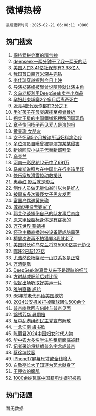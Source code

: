 # 微博热榜

`最后更新时间：2025-02-21 06:08:11 +0800`

## 热门搜索

1. [保持爱拼会赢的精气神](https://m.weibo.cn/search?containerid=100103type%3D1%26t%3D10%26q%3D%23%E4%BF%9D%E6%8C%81%E7%88%B1%E6%8B%BC%E4%BC%9A%E8%B5%A2%E7%9A%84%E7%B2%BE%E6%B0%94%E7%A5%9E%23&stream_entry_id=51&isnewpage=1&extparam=seat%3D1%26filter_type%3Drealtimehot%26stream_entry_id%3D51%26q%3D%2523%25E4%25BF%259D%25E6%258C%2581%25E7%2588%25B1%25E6%258B%25BC%25E4%25BC%259A%25E8%25B5%25A2%25E7%259A%2584%25E7%25B2%25BE%25E6%25B0%2594%25E7%25A5%259E%2523%26pos%3D0%26cate%3D10103%26dgr%3D0%26c_type%3D51%26display_time%3D1740089290%26pre_seqid%3D17400892901199216990143)
1. [deepseek一两分钟干了我一两天的活](https://m.weibo.cn/search?containerid=100103type%3D1%26t%3D10%26q%3D%23deepseek%E4%B8%80%E4%B8%A4%E5%88%86%E9%92%9F%E5%B9%B2%E4%BA%86%E6%88%91%E4%B8%80%E4%B8%A4%E5%A4%A9%E7%9A%84%E6%B4%BB%23&stream_entry_id=31&isnewpage=1&extparam=seat%3D1%26filter_type%3Drealtimehot%26c_type%3D31%26flag%3D16%26realpos%3D1%26lcate%3D5001%26stream_entry_id%3D31%26q%3D%2523deepseek%25E4%25B8%2580%25E4%25B8%25A4%25E5%2588%2586%25E9%2592%259F%25E5%25B9%25B2%25E4%25BA%2586%25E6%2588%2591%25E4%25B8%2580%25E4%25B8%25A4%25E5%25A4%25A9%25E7%259A%2584%25E6%25B4%25BB%2523%26cate%3D5001%26band_rank%3D1%26dgr%3D0%26pos%3D0%26display_time%3D1740089290%26pre_seqid%3D17400892901199216990143)
1. [美国人口3.41亿社保却有3.98亿人](https://m.weibo.cn/search?containerid=100103type%3D1%26t%3D10%26q%3D%23%E7%BE%8E%E5%9B%BD%E4%BA%BA%E5%8F%A33.41%E4%BA%BF%E7%A4%BE%E4%BF%9D%E5%8D%B4%E6%9C%893.98%E4%BA%BF%E4%BA%BA%23&stream_entry_id=31&isnewpage=1&extparam=seat%3D1%26filter_type%3Drealtimehot%26c_type%3D31%26flag%3D0%26realpos%3D2%26lcate%3D5001%26stream_entry_id%3D31%26q%3D%2523%25E7%25BE%258E%25E5%259B%25BD%25E4%25BA%25BA%25E5%258F%25A33.41%25E4%25BA%25BF%25E7%25A4%25BE%25E4%25BF%259D%25E5%258D%25B4%25E6%259C%25893.98%25E4%25BA%25BF%25E4%25BA%25BA%2523%26cate%3D5001%26band_rank%3D2%26dgr%3D0%26pos%3D1%26display_time%3D1740089290%26pre_seqid%3D17400892901199216990143)
1. [我国首口超万米深井完钻](https://m.weibo.cn/search?containerid=100103type%3D1%26t%3D10%26q%3D%23%E6%88%91%E5%9B%BD%E9%A6%96%E5%8F%A3%E8%B6%85%E4%B8%87%E7%B1%B3%E6%B7%B1%E4%BA%95%E5%AE%8C%E9%92%BB%23&stream_entry_id=31&isnewpage=1&extparam=seat%3D1%26filter_type%3Drealtimehot%26c_type%3D31%26flag%3D0%26realpos%3D3%26lcate%3D5001%26stream_entry_id%3D31%26q%3D%2523%25E6%2588%2591%25E5%259B%25BD%25E9%25A6%2596%25E5%258F%25A3%25E8%25B6%2585%25E4%25B8%2587%25E7%25B1%25B3%25E6%25B7%25B1%25E4%25BA%2595%25E5%25AE%258C%25E9%2592%25BB%2523%26cate%3D5001%26band_rank%3D3%26dgr%3D0%26pos%3D2%26display_time%3D1740089290%26pre_seqid%3D17400892901199216990143)
1. [李佳琦穿越短剧今日上映](https://m.weibo.cn/search?containerid=100103type%3D1%26t%3D10%26q%3D%23%E6%9D%8E%E4%BD%B3%E7%90%A6%E7%A9%BF%E8%B6%8A%E7%9F%AD%E5%89%A7%E4%BB%8A%E6%97%A5%E4%B8%8A%E6%98%A0%23&stream_entry_id=31&isnewpage=1&extparam=seat%3D1%26topic_ad%3D1%26c_type%3D31%26pos%3D3%26is_ad_pos%3D1%26lcate%3D5001%26adid%3D276401%26stream_entry_id%3D31%26q%3D%2523%25E6%259D%258E%25E4%25BD%25B3%25E7%2590%25A6%25E7%25A9%25BF%25E8%25B6%258A%25E7%259F%25AD%25E5%2589%25A7%25E4%25BB%258A%25E6%2597%25A5%25E4%25B8%258A%25E6%2598%25A0%2523%26cate%3D5001%26band_rank%3D4%26dgr%3D0%26filter_type%3Drealtimehot%26display_time%3D1740089290%26pre_seqid%3D17400892901199216990143)
1. [导演郑某峰被曝曾说陪睡就让演主角](https://m.weibo.cn/search?containerid=100103type%3D1%26t%3D10%26q%3D%23%E5%AF%BC%E6%BC%94%E9%83%91%E6%9F%90%E5%B3%B0%E8%A2%AB%E6%9B%9D%E6%9B%BE%E8%AF%B4%E9%99%AA%E7%9D%A1%E5%B0%B1%E8%AE%A9%E6%BC%94%E4%B8%BB%E8%A7%92%23&stream_entry_id=31&isnewpage=1&extparam=seat%3D1%26filter_type%3Drealtimehot%26c_type%3D31%26flag%3D0%26realpos%3D4%26lcate%3D5001%26stream_entry_id%3D31%26q%3D%2523%25E5%25AF%25BC%25E6%25BC%2594%25E9%2583%2591%25E6%259F%2590%25E5%25B3%25B0%25E8%25A2%25AB%25E6%259B%259D%25E6%259B%25BE%25E8%25AF%25B4%25E9%2599%25AA%25E7%259D%25A1%25E5%25B0%25B1%25E8%25AE%25A9%25E6%25BC%2594%25E4%25B8%25BB%25E8%25A7%2592%2523%26cate%3D5001%26band_rank%3D4%26dgr%3D0%26pos%3D4%26display_time%3D1740089290%26pre_seqid%3D17400892901199216990143)
1. [义乌老板利用DeepSeek卖空小商品](https://m.weibo.cn/search?containerid=100103type%3D1%26t%3D10%26q%3D%23%E4%B9%89%E4%B9%8C%E8%80%81%E6%9D%BF%E5%88%A9%E7%94%A8DeepSeek%E5%8D%96%E7%A9%BA%E5%B0%8F%E5%95%86%E5%93%81%23&stream_entry_id=31&isnewpage=1&extparam=seat%3D1%26filter_type%3Drealtimehot%26c_type%3D31%26flag%3D0%26realpos%3D5%26lcate%3D5001%26stream_entry_id%3D31%26q%3D%2523%25E4%25B9%2589%25E4%25B9%258C%25E8%2580%2581%25E6%259D%25BF%25E5%2588%25A9%25E7%2594%25A8DeepSeek%25E5%258D%2596%25E7%25A9%25BA%25E5%25B0%258F%25E5%2595%2586%25E5%2593%2581%2523%26cate%3D5001%26band_rank%3D5%26dgr%3D0%26pos%3D5%26display_time%3D1740089290%26pre_seqid%3D17400892901199216990143)
1. [孕妇赴柬埔寨2个多月后离奇死亡](https://m.weibo.cn/search?containerid=100103type%3D1%26t%3D10%26q%3D%23%E5%AD%95%E5%A6%87%E8%B5%B4%E6%9F%AC%E5%9F%94%E5%AF%A82%E4%B8%AA%E5%A4%9A%E6%9C%88%E5%90%8E%E7%A6%BB%E5%A5%87%E6%AD%BB%E4%BA%A1%23&stream_entry_id=31&isnewpage=1&extparam=seat%3D1%26filter_type%3Drealtimehot%26c_type%3D31%26flag%3D2%26realpos%3D6%26lcate%3D5001%26stream_entry_id%3D31%26q%3D%2523%25E5%25AD%2595%25E5%25A6%2587%25E8%25B5%25B4%25E6%259F%25AC%25E5%259F%2594%25E5%25AF%25A82%25E4%25B8%25AA%25E5%25A4%259A%25E6%259C%2588%25E5%2590%258E%25E7%25A6%25BB%25E5%25A5%2587%25E6%25AD%25BB%25E4%25BA%25A1%2523%26cate%3D5001%26band_rank%3D6%26dgr%3D0%26pos%3D6%26display_time%3D1740089290%26pre_seqid%3D17400892901199216990143)
1. [张亮4部代表作都在3分之下](https://m.weibo.cn/search?containerid=100103type%3D1%26t%3D10%26q%3D%23%E5%BC%A0%E4%BA%AE4%E9%83%A8%E4%BB%A3%E8%A1%A8%E4%BD%9C%E9%83%BD%E5%9C%A83%E5%88%86%E4%B9%8B%E4%B8%8B%23&stream_entry_id=31&isnewpage=1&extparam=seat%3D1%26filter_type%3Drealtimehot%26c_type%3D31%26flag%3D2%26realpos%3D7%26lcate%3D5001%26stream_entry_id%3D31%26q%3D%2523%25E5%25BC%25A0%25E4%25BA%25AE4%25E9%2583%25A8%25E4%25BB%25A3%25E8%25A1%25A8%25E4%25BD%259C%25E9%2583%25BD%25E5%259C%25A83%25E5%2588%2586%25E4%25B9%258B%25E4%25B8%258B%2523%26cate%3D5001%26band_rank%3D7%26dgr%3D0%26pos%3D7%26display_time%3D1740089290%26pre_seqid%3D17400892901199216990143)
1. [半岁孩子在母婴店摔至颅骨骨折](https://m.weibo.cn/search?containerid=100103type%3D1%26t%3D10%26q%3D%23%E5%8D%8A%E5%B2%81%E5%AD%A9%E5%AD%90%E5%9C%A8%E6%AF%8D%E5%A9%B4%E5%BA%97%E6%91%94%E8%87%B3%E9%A2%85%E9%AA%A8%E9%AA%A8%E6%8A%98%23&stream_entry_id=31&isnewpage=1&extparam=seat%3D1%26filter_type%3Drealtimehot%26c_type%3D31%26flag%3D0%26realpos%3D8%26lcate%3D5001%26stream_entry_id%3D31%26q%3D%2523%25E5%258D%258A%25E5%25B2%2581%25E5%25AD%25A9%25E5%25AD%2590%25E5%259C%25A8%25E6%25AF%258D%25E5%25A9%25B4%25E5%25BA%2597%25E6%2591%2594%25E8%2587%25B3%25E9%25A2%2585%25E9%25AA%25A8%25E9%25AA%25A8%25E6%258A%2598%2523%26cate%3D5001%26band_rank%3D8%26dgr%3D0%26pos%3D8%26display_time%3D1740089290%26pre_seqid%3D17400892901199216990143)
1. [拐卖王星的中国籍嫌犯押解回国现场](https://m.weibo.cn/search?containerid=100103type%3D1%26t%3D10%26q%3D%23%E6%8B%90%E5%8D%96%E7%8E%8B%E6%98%9F%E7%9A%84%E4%B8%AD%E5%9B%BD%E7%B1%8D%E5%AB%8C%E7%8A%AF%E6%8A%BC%E8%A7%A3%E5%9B%9E%E5%9B%BD%E7%8E%B0%E5%9C%BA%23&stream_entry_id=31&isnewpage=1&extparam=seat%3D1%26filter_type%3Drealtimehot%26c_type%3D31%26flag%3D0%26realpos%3D9%26lcate%3D5001%26stream_entry_id%3D31%26q%3D%2523%25E6%258B%2590%25E5%258D%2596%25E7%258E%258B%25E6%2598%259F%25E7%259A%2584%25E4%25B8%25AD%25E5%259B%25BD%25E7%25B1%258D%25E5%25AB%258C%25E7%258A%25AF%25E6%258A%25BC%25E8%25A7%25A3%25E5%259B%259E%25E5%259B%25BD%25E7%258E%25B0%25E5%259C%25BA%2523%26cate%3D5001%26band_rank%3D9%26dgr%3D0%26pos%3D9%26display_time%3D1740089290%26pre_seqid%3D17400892901199216990143)
1. [章子怡问杨子再见爱人是演的吗](https://m.weibo.cn/search?containerid=100103type%3D1%26t%3D10%26q%3D%E7%AB%A0%E5%AD%90%E6%80%A1%E9%97%AE%E6%9D%A8%E5%AD%90%E5%86%8D%E8%A7%81%E7%88%B1%E4%BA%BA%E6%98%AF%E6%BC%94%E7%9A%84%E5%90%97&stream_entry_id=31&isnewpage=1&extparam=seat%3D1%26filter_type%3Drealtimehot%26c_type%3D31%26flag%3D0%26realpos%3D10%26lcate%3D5001%26stream_entry_id%3D31%26q%3D%25E7%25AB%25A0%25E5%25AD%2590%25E6%2580%25A1%25E9%2597%25AE%25E6%259D%25A8%25E5%25AD%2590%25E5%2586%258D%25E8%25A7%2581%25E7%2588%25B1%25E4%25BA%25BA%25E6%2598%25AF%25E6%25BC%2594%25E7%259A%2584%25E5%2590%2597%26cate%3D5001%26band_rank%3D10%26dgr%3D0%26pos%3D10%26display_time%3D1740089290%26pre_seqid%3D17400892901199216990143)
1. [黄景瑜 女朋友](https://m.weibo.cn/search?containerid=100103type%3D1%26t%3D10%26q%3D%E9%BB%84%E6%99%AF%E7%91%9C+%E5%A5%B3%E6%9C%8B%E5%8F%8B&stream_entry_id=31&isnewpage=1&extparam=seat%3D1%26filter_type%3Drealtimehot%26c_type%3D31%26flag%3D2%26realpos%3D11%26lcate%3D5001%26stream_entry_id%3D31%26q%3D%25E9%25BB%2584%25E6%2599%25AF%25E7%2591%259C%2520%25E5%25A5%25B3%25E6%259C%258B%25E5%258F%258B%26cate%3D5001%26band_rank%3D11%26dgr%3D0%26pos%3D11%26display_time%3D1740089290%26pre_seqid%3D17400892901199216990143)
1. [女子怀孕5个月被诊所当妇科病治疗](https://m.weibo.cn/search?containerid=100103type%3D1%26t%3D10%26q%3D%23%E5%A5%B3%E5%AD%90%E6%80%80%E5%AD%955%E4%B8%AA%E6%9C%88%E8%A2%AB%E8%AF%8A%E6%89%80%E5%BD%93%E5%A6%87%E7%A7%91%E7%97%85%E6%B2%BB%E7%96%97%23&stream_entry_id=31&isnewpage=1&extparam=seat%3D1%26filter_type%3Drealtimehot%26c_type%3D31%26flag%3D2%26realpos%3D12%26lcate%3D5001%26stream_entry_id%3D31%26q%3D%2523%25E5%25A5%25B3%25E5%25AD%2590%25E6%2580%2580%25E5%25AD%25955%25E4%25B8%25AA%25E6%259C%2588%25E8%25A2%25AB%25E8%25AF%258A%25E6%2589%2580%25E5%25BD%2593%25E5%25A6%2587%25E7%25A7%2591%25E7%2597%2585%25E6%25B2%25BB%25E7%2596%2597%2523%26cate%3D5001%26band_rank%3D12%26dgr%3D0%26pos%3D12%26display_time%3D1740089290%26pre_seqid%3D17400892901199216990143)
1. [多位演员自曝曾被导演郑某某侵害](https://m.weibo.cn/search?containerid=100103type%3D1%26t%3D10%26q%3D%23%E5%A4%9A%E4%BD%8D%E6%BC%94%E5%91%98%E8%87%AA%E6%9B%9D%E6%9B%BE%E8%A2%AB%E5%AF%BC%E6%BC%94%E9%83%91%E6%9F%90%E6%9F%90%E4%BE%B5%E5%AE%B3%23&stream_entry_id=31&isnewpage=1&extparam=seat%3D1%26filter_type%3Drealtimehot%26c_type%3D31%26flag%3D2%26realpos%3D13%26lcate%3D5001%26stream_entry_id%3D31%26q%3D%2523%25E5%25A4%259A%25E4%25BD%258D%25E6%25BC%2594%25E5%2591%2598%25E8%2587%25AA%25E6%259B%259D%25E6%259B%25BE%25E8%25A2%25AB%25E5%25AF%25BC%25E6%25BC%2594%25E9%2583%2591%25E6%259F%2590%25E6%259F%2590%25E4%25BE%25B5%25E5%25AE%25B3%2523%26cate%3D5001%26band_rank%3D13%26dgr%3D0%26pos%3D13%26display_time%3D1740089290%26pre_seqid%3D17400892901199216990143)
1. [新娘回应小姑子代替新郎拜堂](https://m.weibo.cn/search?containerid=100103type%3D1%26t%3D10%26q%3D%23%E6%96%B0%E5%A8%98%E5%9B%9E%E5%BA%94%E5%B0%8F%E5%A7%91%E5%AD%90%E4%BB%A3%E6%9B%BF%E6%96%B0%E9%83%8E%E6%8B%9C%E5%A0%82%23&stream_entry_id=31&isnewpage=1&extparam=seat%3D1%26filter_type%3Drealtimehot%26c_type%3D31%26flag%3D2%26realpos%3D14%26lcate%3D5001%26stream_entry_id%3D31%26q%3D%2523%25E6%2596%25B0%25E5%25A8%2598%25E5%259B%259E%25E5%25BA%2594%25E5%25B0%258F%25E5%25A7%2591%25E5%25AD%2590%25E4%25BB%25A3%25E6%259B%25BF%25E6%2596%25B0%25E9%2583%258E%25E6%258B%259C%25E5%25A0%2582%2523%26cate%3D5001%26band_rank%3D14%26dgr%3D0%26pos%3D14%26display_time%3D1740089290%26pre_seqid%3D17400892901199216990143)
1. [乌克兰](https://m.weibo.cn/search?containerid=100103type%3D1%26t%3D10%26q%3D%E4%B9%8C%E5%85%8B%E5%85%B0&stream_entry_id=31&isnewpage=1&extparam=seat%3D1%26filter_type%3Drealtimehot%26c_type%3D31%26flag%3D0%26realpos%3D15%26lcate%3D5001%26stream_entry_id%3D31%26q%3D%25E4%25B9%258C%25E5%2585%258B%25E5%2585%25B0%26cate%3D5001%26band_rank%3D15%26dgr%3D0%26pos%3D15%26display_time%3D1740089290%26pre_seqid%3D17400892901199216990143)
1. [河南一彩民花12元中了691万](https://m.weibo.cn/search?containerid=100103type%3D1%26t%3D10%26q%3D%23%E6%B2%B3%E5%8D%97%E4%B8%80%E5%BD%A9%E6%B0%91%E8%8A%B112%E5%85%83%E4%B8%AD%E4%BA%86691%E4%B8%87%23&stream_entry_id=31&isnewpage=1&extparam=seat%3D1%26filter_type%3Drealtimehot%26c_type%3D31%26flag%3D0%26realpos%3D16%26lcate%3D5001%26stream_entry_id%3D31%26q%3D%2523%25E6%25B2%25B3%25E5%258D%2597%25E4%25B8%2580%25E5%25BD%25A9%25E6%25B0%2591%25E8%258A%25B112%25E5%2585%2583%25E4%25B8%25AD%25E4%25BA%2586691%25E4%25B8%2587%2523%26cate%3D5001%26band_rank%3D16%26dgr%3D0%26pos%3D16%26display_time%3D1740089290%26pre_seqid%3D17400892901199216990143)
1. [马库斯说照片在中国比在行李箱里好](https://m.weibo.cn/search?containerid=100103type%3D1%26t%3D10%26q%3D%23%E9%A9%AC%E5%BA%93%E6%96%AF%E8%AF%B4%E7%85%A7%E7%89%87%E5%9C%A8%E4%B8%AD%E5%9B%BD%E6%AF%94%E5%9C%A8%E8%A1%8C%E6%9D%8E%E7%AE%B1%E9%87%8C%E5%A5%BD%23&stream_entry_id=31&isnewpage=1&extparam=seat%3D1%26filter_type%3Drealtimehot%26c_type%3D31%26flag%3D1%26realpos%3D17%26lcate%3D5001%26stream_entry_id%3D31%26q%3D%2523%25E9%25A9%25AC%25E5%25BA%2593%25E6%2596%25AF%25E8%25AF%25B4%25E7%2585%25A7%25E7%2589%2587%25E5%259C%25A8%25E4%25B8%25AD%25E5%259B%25BD%25E6%25AF%2594%25E5%259C%25A8%25E8%25A1%258C%25E6%259D%258E%25E7%25AE%25B1%25E9%2587%258C%25E5%25A5%25BD%2523%26cate%3D5001%26band_rank%3D17%26dgr%3D0%26pos%3D17%26display_time%3D1740089290%26pre_seqid%3D17400892901199216990143)
1. [快乐家族滑雪惊动救援队](https://m.weibo.cn/search?containerid=100103type%3D1%26t%3D10%26q%3D%E5%BF%AB%E4%B9%90%E5%AE%B6%E6%97%8F%E6%BB%91%E9%9B%AA%E6%83%8A%E5%8A%A8%E6%95%91%E6%8F%B4%E9%98%9F&stream_entry_id=31&isnewpage=1&extparam=seat%3D1%26filter_type%3Drealtimehot%26c_type%3D31%26flag%3D1%26realpos%3D18%26lcate%3D5001%26stream_entry_id%3D31%26q%3D%25E5%25BF%25AB%25E4%25B9%2590%25E5%25AE%25B6%25E6%2597%258F%25E6%25BB%2591%25E9%259B%25AA%25E6%2583%258A%25E5%258A%25A8%25E6%2595%2591%25E6%258F%25B4%25E9%2598%259F%26cate%3D5001%26band_rank%3D18%26dgr%3D0%26pos%3D18%26display_time%3D1740089290%26pre_seqid%3D17400892901199216990143)
1. [惠英红 影后就是影后](https://m.weibo.cn/search?containerid=100103type%3D1%26t%3D10%26q%3D%E6%83%A0%E8%8B%B1%E7%BA%A2+%E5%BD%B1%E5%90%8E%E5%B0%B1%E6%98%AF%E5%BD%B1%E5%90%8E&stream_entry_id=31&isnewpage=1&extparam=seat%3D1%26filter_type%3Drealtimehot%26c_type%3D31%26flag%3D0%26realpos%3D19%26lcate%3D5001%26stream_entry_id%3D31%26q%3D%25E6%2583%25A0%25E8%258B%25B1%25E7%25BA%25A2%2520%25E5%25BD%25B1%25E5%2590%258E%25E5%25B0%25B1%25E6%2598%25AF%25E5%25BD%25B1%25E5%2590%258E%26cate%3D5001%26band_rank%3D19%26dgr%3D0%26pos%3D19%26display_time%3D1740089290%26pre_seqid%3D17400892901199216990143)
1. [制作人员做无量仙翁时以为是好人](https://m.weibo.cn/search?containerid=100103type%3D1%26t%3D10%26q%3D%23%E5%88%B6%E4%BD%9C%E4%BA%BA%E5%91%98%E5%81%9A%E6%97%A0%E9%87%8F%E4%BB%99%E7%BF%81%E6%97%B6%E4%BB%A5%E4%B8%BA%E6%98%AF%E5%A5%BD%E4%BA%BA%23&stream_entry_id=31&isnewpage=1&extparam=seat%3D1%26filter_type%3Drealtimehot%26c_type%3D31%26flag%3D0%26realpos%3D20%26lcate%3D5001%26stream_entry_id%3D31%26q%3D%2523%25E5%2588%25B6%25E4%25BD%259C%25E4%25BA%25BA%25E5%2591%2598%25E5%2581%259A%25E6%2597%25A0%25E9%2587%258F%25E4%25BB%2599%25E7%25BF%2581%25E6%2597%25B6%25E4%25BB%25A5%25E4%25B8%25BA%25E6%2598%25AF%25E5%25A5%25BD%25E4%25BA%25BA%2523%26cate%3D5001%26band_rank%3D20%26dgr%3D0%26pos%3D20%26display_time%3D1740089290%26pre_seqid%3D17400892901199216990143)
1. [被房东多次猥亵女子男友发声](https://m.weibo.cn/search?containerid=100103type%3D1%26t%3D10%26q%3D%23%E8%A2%AB%E6%88%BF%E4%B8%9C%E5%A4%9A%E6%AC%A1%E7%8C%A5%E4%BA%B5%E5%A5%B3%E5%AD%90%E7%94%B7%E5%8F%8B%E5%8F%91%E5%A3%B0%23&stream_entry_id=31&isnewpage=1&extparam=seat%3D1%26filter_type%3Drealtimehot%26c_type%3D31%26flag%3D0%26realpos%3D21%26lcate%3D5001%26stream_entry_id%3D31%26q%3D%2523%25E8%25A2%25AB%25E6%2588%25BF%25E4%25B8%259C%25E5%25A4%259A%25E6%25AC%25A1%25E7%258C%25A5%25E4%25BA%25B5%25E5%25A5%25B3%25E5%25AD%2590%25E7%2594%25B7%25E5%258F%258B%25E5%258F%2591%25E5%25A3%25B0%2523%26cate%3D5001%26band_rank%3D21%26dgr%3D0%26pos%3D21%26display_time%3D1740089290%26pre_seqid%3D17400892901199216990143)
1. [富国岛偶遇黄景瑜](https://m.weibo.cn/search?containerid=100103type%3D1%26t%3D10%26q%3D%23%E5%AF%8C%E5%9B%BD%E5%B2%9B%E5%81%B6%E9%81%87%E9%BB%84%E6%99%AF%E7%91%9C%23&stream_entry_id=31&isnewpage=1&extparam=seat%3D1%26filter_type%3Drealtimehot%26c_type%3D31%26flag%3D0%26realpos%3D22%26lcate%3D5001%26stream_entry_id%3D31%26q%3D%2523%25E5%25AF%258C%25E5%259B%25BD%25E5%25B2%259B%25E5%2581%25B6%25E9%2581%2587%25E9%25BB%2584%25E6%2599%25AF%25E7%2591%259C%2523%26cate%3D5001%26band_rank%3D22%26dgr%3D0%26pos%3D22%26display_time%3D1740089290%26pre_seqid%3D17400892901199216990143)
1. [戚薇9年没去婆家了](https://m.weibo.cn/search?containerid=100103type%3D1%26t%3D10%26q%3D%23%E6%88%9A%E8%96%879%E5%B9%B4%E6%B2%A1%E5%8E%BB%E5%A9%86%E5%AE%B6%E4%BA%86%23&stream_entry_id=31&isnewpage=1&extparam=seat%3D1%26filter_type%3Drealtimehot%26c_type%3D31%26flag%3D2%26realpos%3D23%26lcate%3D5001%26stream_entry_id%3D31%26q%3D%2523%25E6%2588%259A%25E8%2596%25879%25E5%25B9%25B4%25E6%25B2%25A1%25E5%258E%25BB%25E5%25A9%2586%25E5%25AE%25B6%25E4%25BA%2586%2523%26cate%3D5001%26band_rank%3D23%26dgr%3D0%26pos%3D23%26display_time%3D1740089290%26pre_seqid%3D17400892901199216990143)
1. [郭艾伦谈捅伤自己的队友事后态度](https://m.weibo.cn/search?containerid=100103type%3D1%26t%3D10%26q%3D%23%E9%83%AD%E8%89%BE%E4%BC%A6%E8%B0%88%E6%8D%85%E4%BC%A4%E8%87%AA%E5%B7%B1%E7%9A%84%E9%98%9F%E5%8F%8B%E4%BA%8B%E5%90%8E%E6%80%81%E5%BA%A6%23&stream_entry_id=31&isnewpage=1&extparam=seat%3D1%26filter_type%3Drealtimehot%26c_type%3D31%26flag%3D0%26realpos%3D24%26lcate%3D5001%26stream_entry_id%3D31%26q%3D%2523%25E9%2583%25AD%25E8%2589%25BE%25E4%25BC%25A6%25E8%25B0%2588%25E6%258D%2585%25E4%25BC%25A4%25E8%2587%25AA%25E5%25B7%25B1%25E7%259A%2584%25E9%2598%259F%25E5%258F%258B%25E4%25BA%258B%25E5%2590%258E%25E6%2580%2581%25E5%25BA%25A6%2523%26cate%3D5001%26band_rank%3D24%26dgr%3D0%26pos%3D24%26display_time%3D1740089290%26pre_seqid%3D17400892901199216990143)
1. [原来甲醛超标身体是有症状的](https://m.weibo.cn/search?containerid=100103type%3D1%26t%3D10%26q%3D%23%E5%8E%9F%E6%9D%A5%E7%94%B2%E9%86%9B%E8%B6%85%E6%A0%87%E8%BA%AB%E4%BD%93%E6%98%AF%E6%9C%89%E7%97%87%E7%8A%B6%E7%9A%84%23&stream_entry_id=31&isnewpage=1&extparam=seat%3D1%26filter_type%3Drealtimehot%26c_type%3D31%26flag%3D0%26realpos%3D25%26lcate%3D5001%26stream_entry_id%3D31%26q%3D%2523%25E5%258E%259F%25E6%259D%25A5%25E7%2594%25B2%25E9%2586%259B%25E8%25B6%2585%25E6%25A0%2587%25E8%25BA%25AB%25E4%25BD%2593%25E6%2598%25AF%25E6%259C%2589%25E7%2597%2587%25E7%258A%25B6%25E7%259A%2584%2523%26cate%3D5001%26band_rank%3D25%26dgr%3D0%26pos%3D25%26display_time%3D1740089290%26pre_seqid%3D17400892901199216990143)
1. [万花世界 鞠婧祎](https://m.weibo.cn/search?containerid=100103type%3D1%26t%3D10%26q%3D%E4%B8%87%E8%8A%B1%E4%B8%96%E7%95%8C+%E9%9E%A0%E5%A9%A7%E7%A5%8E&stream_entry_id=31&isnewpage=1&extparam=seat%3D1%26filter_type%3Drealtimehot%26c_type%3D31%26flag%3D0%26realpos%3D26%26lcate%3D5001%26stream_entry_id%3D31%26q%3D%25E4%25B8%2587%25E8%258A%25B1%25E4%25B8%2596%25E7%2595%258C%2520%25E9%259E%25A0%25E5%25A9%25A7%25E7%25A5%258E%26cate%3D5001%26band_rank%3D26%26dgr%3D0%26pos%3D26%26display_time%3D1740089290%26pre_seqid%3D17400892901199216990143)
1. [怀孕主播直播时被设备砸成脑震荡](https://m.weibo.cn/search?containerid=100103type%3D1%26t%3D10%26q%3D%23%E6%80%80%E5%AD%95%E4%B8%BB%E6%92%AD%E7%9B%B4%E6%92%AD%E6%97%B6%E8%A2%AB%E8%AE%BE%E5%A4%87%E7%A0%B8%E6%88%90%E8%84%91%E9%9C%87%E8%8D%A1%23&stream_entry_id=31&isnewpage=1&extparam=seat%3D1%26filter_type%3Drealtimehot%26c_type%3D31%26flag%3D0%26realpos%3D27%26lcate%3D5001%26stream_entry_id%3D31%26q%3D%2523%25E6%2580%2580%25E5%25AD%2595%25E4%25B8%25BB%25E6%2592%25AD%25E7%259B%25B4%25E6%2592%25AD%25E6%2597%25B6%25E8%25A2%25AB%25E8%25AE%25BE%25E5%25A4%2587%25E7%25A0%25B8%25E6%2588%2590%25E8%2584%2591%25E9%259C%2587%25E8%258D%25A1%2523%26cate%3D5001%26band_rank%3D27%26dgr%3D0%26pos%3D27%26display_time%3D1740089290%26pre_seqid%3D17400892901199216990143)
1. [檀健次说再不拍猎罪3我就老了](https://m.weibo.cn/search?containerid=100103type%3D1%26t%3D10%26q%3D%23%E6%AA%80%E5%81%A5%E6%AC%A1%E8%AF%B4%E5%86%8D%E4%B8%8D%E6%8B%8D%E7%8C%8E%E7%BD%AA3%E6%88%91%E5%B0%B1%E8%80%81%E4%BA%86%23&stream_entry_id=31&isnewpage=1&extparam=seat%3D1%26filter_type%3Drealtimehot%26c_type%3D31%26flag%3D0%26realpos%3D28%26lcate%3D5001%26stream_entry_id%3D31%26q%3D%2523%25E6%25AA%2580%25E5%2581%25A5%25E6%25AC%25A1%25E8%25AF%25B4%25E5%2586%258D%25E4%25B8%258D%25E6%258B%258D%25E7%258C%258E%25E7%25BD%25AA3%25E6%2588%2591%25E5%25B0%25B1%25E8%2580%2581%25E4%25BA%2586%2523%26cate%3D5001%26band_rank%3D28%26dgr%3D0%26pos%3D28%26display_time%3D1740089290%26pre_seqid%3D17400892901199216990143)
1. [美国财长称乌克兰将签5000亿美元协议](https://m.weibo.cn/search?containerid=100103type%3D1%26t%3D10%26q%3D%23%E7%BE%8E%E5%9B%BD%E8%B4%A2%E9%95%BF%E7%A7%B0%E4%B9%8C%E5%85%8B%E5%85%B0%E5%B0%86%E7%AD%BE5000%E4%BA%BF%E7%BE%8E%E5%85%83%E5%8D%8F%E8%AE%AE%23&stream_entry_id=31&isnewpage=1&extparam=seat%3D1%26filter_type%3Drealtimehot%26c_type%3D31%26flag%3D0%26realpos%3D29%26lcate%3D5001%26stream_entry_id%3D31%26q%3D%2523%25E7%25BE%258E%25E5%259B%25BD%25E8%25B4%25A2%25E9%2595%25BF%25E7%25A7%25B0%25E4%25B9%258C%25E5%2585%258B%25E5%2585%25B0%25E5%25B0%2586%25E7%25AD%25BE5000%25E4%25BA%25BF%25E7%25BE%258E%25E5%2585%2583%25E5%258D%258F%25E8%25AE%25AE%2523%26cate%3D5001%26band_rank%3D29%26dgr%3D0%26pos%3D29%26display_time%3D1740089290%26pre_seqid%3D17400892901199216990143)
1. [哪吒2已超127亿](https://m.weibo.cn/search?containerid=100103type%3D1%26t%3D10%26q%3D%23%E5%93%AA%E5%90%922%E5%B7%B2%E8%B6%85127%E4%BA%BF%23&stream_entry_id=31&isnewpage=1&extparam=seat%3D1%26filter_type%3Drealtimehot%26c_type%3D31%26flag%3D0%26realpos%3D30%26lcate%3D5001%26stream_entry_id%3D31%26q%3D%2523%25E5%2593%25AA%25E5%2590%25922%25E5%25B7%25B2%25E8%25B6%2585127%25E4%25BA%25BF%2523%26cate%3D5001%26band_rank%3D30%26dgr%3D0%26pos%3D30%26display_time%3D1740089290%26pre_seqid%3D17400892901199216990143)
1. [尤浩然说杨紫张一山联系多是正常](https://m.weibo.cn/search?containerid=100103type%3D1%26t%3D10%26q%3D%23%E5%B0%A4%E6%B5%A9%E7%84%B6%E8%AF%B4%E6%9D%A8%E7%B4%AB%E5%BC%A0%E4%B8%80%E5%B1%B1%E8%81%94%E7%B3%BB%E5%A4%9A%E6%98%AF%E6%AD%A3%E5%B8%B8%23&stream_entry_id=31&isnewpage=1&extparam=seat%3D1%26filter_type%3Drealtimehot%26c_type%3D31%26flag%3D0%26realpos%3D31%26lcate%3D5001%26stream_entry_id%3D31%26q%3D%2523%25E5%25B0%25A4%25E6%25B5%25A9%25E7%2584%25B6%25E8%25AF%25B4%25E6%259D%25A8%25E7%25B4%25AB%25E5%25BC%25A0%25E4%25B8%2580%25E5%25B1%25B1%25E8%2581%2594%25E7%25B3%25BB%25E5%25A4%259A%25E6%2598%25AF%25E6%25AD%25A3%25E5%25B8%25B8%2523%26cate%3D5001%26band_rank%3D31%26dgr%3D0%26pos%3D31%26display_time%3D1740089290%26pre_seqid%3D17400892901199216990143)
1. [万渣朝凰](https://m.weibo.cn/search?containerid=100103type%3D1%26t%3D10%26q%3D%E4%B8%87%E6%B8%A3%E6%9C%9D%E5%87%B0&stream_entry_id=31&isnewpage=1&extparam=seat%3D1%26filter_type%3Drealtimehot%26c_type%3D31%26flag%3D0%26realpos%3D32%26lcate%3D5001%26stream_entry_id%3D31%26q%3D%25E4%25B8%2587%25E6%25B8%25A3%25E6%259C%259D%25E5%2587%25B0%26cate%3D5001%26band_rank%3D32%26dgr%3D0%26pos%3D32%26display_time%3D1740089290%26pre_seqid%3D17400892901199216990143)
1. [DeepSeek说真爱从来不是暧昧的细节](https://m.weibo.cn/search?containerid=100103type%3D1%26t%3D10%26q%3D%23DeepSeek%E8%AF%B4%E7%9C%9F%E7%88%B1%E4%BB%8E%E6%9D%A5%E4%B8%8D%E6%98%AF%E6%9A%A7%E6%98%A7%E7%9A%84%E7%BB%86%E8%8A%82%23&stream_entry_id=31&isnewpage=1&extparam=seat%3D1%26filter_type%3Drealtimehot%26c_type%3D31%26flag%3D0%26realpos%3D33%26lcate%3D5001%26stream_entry_id%3D31%26q%3D%2523DeepSeek%25E8%25AF%25B4%25E7%259C%259F%25E7%2588%25B1%25E4%25BB%258E%25E6%259D%25A5%25E4%25B8%258D%25E6%2598%25AF%25E6%259A%25A7%25E6%2598%25A7%25E7%259A%2584%25E7%25BB%2586%25E8%258A%2582%2523%26cate%3D5001%26band_rank%3D33%26dgr%3D0%26pos%3D33%26display_time%3D1740089290%26pre_seqid%3D17400892901199216990143)
1. [方时赫减肥前后对比照](https://m.weibo.cn/search?containerid=100103type%3D1%26t%3D10%26q%3D%23%E6%96%B9%E6%97%B6%E8%B5%AB%E5%87%8F%E8%82%A5%E5%89%8D%E5%90%8E%E5%AF%B9%E6%AF%94%E7%85%A7%23&stream_entry_id=31&isnewpage=1&extparam=seat%3D1%26filter_type%3Drealtimehot%26c_type%3D31%26flag%3D0%26realpos%3D34%26lcate%3D5001%26stream_entry_id%3D31%26q%3D%2523%25E6%2596%25B9%25E6%2597%25B6%25E8%25B5%25AB%25E5%2587%258F%25E8%2582%25A5%25E5%2589%258D%25E5%2590%258E%25E5%25AF%25B9%25E6%25AF%2594%25E7%2585%25A7%2523%26cate%3D5001%26band_rank%3D34%26dgr%3D0%26pos%3D34%26display_time%3D1740089290%26pre_seqid%3D17400892901199216990143)
1. [倪妮出场听取好美声一片](https://m.weibo.cn/search?containerid=100103type%3D1%26t%3D10%26q%3D%23%E5%80%AA%E5%A6%AE%E5%87%BA%E5%9C%BA%E5%90%AC%E5%8F%96%E5%A5%BD%E7%BE%8E%E5%A3%B0%E4%B8%80%E7%89%87%23&stream_entry_id=31&isnewpage=1&extparam=seat%3D1%26filter_type%3Drealtimehot%26c_type%3D31%26flag%3D0%26realpos%3D35%26lcate%3D5001%26stream_entry_id%3D31%26q%3D%2523%25E5%2580%25AA%25E5%25A6%25AE%25E5%2587%25BA%25E5%259C%25BA%25E5%2590%25AC%25E5%258F%2596%25E5%25A5%25BD%25E7%25BE%258E%25E5%25A3%25B0%25E4%25B8%2580%25E7%2589%2587%2523%26cate%3D5001%26band_rank%3D35%26dgr%3D0%26pos%3D35%26display_time%3D1740089290%26pre_seqid%3D17400892901199216990143)
1. [难哄直播 尴尬](https://m.weibo.cn/search?containerid=100103type%3D1%26t%3D10%26q%3D%E9%9A%BE%E5%93%84%E7%9B%B4%E6%92%AD+%E5%B0%B4%E5%B0%AC&stream_entry_id=31&isnewpage=1&extparam=seat%3D1%26filter_type%3Drealtimehot%26c_type%3D31%26flag%3D0%26realpos%3D36%26lcate%3D5001%26stream_entry_id%3D31%26q%3D%25E9%259A%25BE%25E5%2593%2584%25E7%259B%25B4%25E6%2592%25AD%2520%25E5%25B0%25B4%25E5%25B0%25AC%26cate%3D5001%26band_rank%3D36%26dgr%3D0%26pos%3D36%26display_time%3D1740089290%26pre_seqid%3D17400892901199216990143)
1. [66年前老代码给美国挖坑](https://m.weibo.cn/search?containerid=100103type%3D1%26t%3D10%26q%3D%2366%E5%B9%B4%E5%89%8D%E8%80%81%E4%BB%A3%E7%A0%81%E7%BB%99%E7%BE%8E%E5%9B%BD%E6%8C%96%E5%9D%91%23&stream_entry_id=31&isnewpage=1&extparam=seat%3D1%26filter_type%3Drealtimehot%26c_type%3D31%26flag%3D0%26realpos%3D37%26lcate%3D5001%26stream_entry_id%3D31%26q%3D%252366%25E5%25B9%25B4%25E5%2589%258D%25E8%2580%2581%25E4%25BB%25A3%25E7%25A0%2581%25E7%25BB%2599%25E7%25BE%258E%25E5%259B%25BD%25E6%258C%2596%25E5%259D%2591%2523%26cate%3D5001%26band_rank%3D37%26dgr%3D0%26pos%3D37%26display_time%3D1740089290%26pre_seqid%3D17400892901199216990143)
1. [2024公安机关打掉赌球团伙500余个](https://m.weibo.cn/search?containerid=100103type%3D1%26t%3D10%26q%3D%232024%E5%85%AC%E5%AE%89%E6%9C%BA%E5%85%B3%E6%89%93%E6%8E%89%E8%B5%8C%E7%90%83%E5%9B%A2%E4%BC%99500%E4%BD%99%E4%B8%AA%23&stream_entry_id=31&isnewpage=1&extparam=seat%3D1%26filter_type%3Drealtimehot%26c_type%3D31%26flag%3D1%26realpos%3D38%26lcate%3D5001%26stream_entry_id%3D31%26q%3D%25232024%25E5%2585%25AC%25E5%25AE%2589%25E6%259C%25BA%25E5%2585%25B3%25E6%2589%2593%25E6%258E%2589%25E8%25B5%258C%25E7%2590%2583%25E5%259B%25A2%25E4%25BC%2599500%25E4%25BD%2599%25E4%25B8%25AA%2523%26cate%3D5001%26band_rank%3D38%26dgr%3D0%26pos%3D38%26display_time%3D1740089290%26pre_seqid%3D17400892901199216990143)
1. [普京幽默回应何时与普京见面](https://m.weibo.cn/search?containerid=100103type%3D1%26t%3D10%26q%3D%23%E6%99%AE%E4%BA%AC%E5%B9%BD%E9%BB%98%E5%9B%9E%E5%BA%94%E4%BD%95%E6%97%B6%E4%B8%8E%E6%99%AE%E4%BA%AC%E8%A7%81%E9%9D%A2%23&stream_entry_id=31&isnewpage=1&extparam=seat%3D1%26filter_type%3Drealtimehot%26c_type%3D31%26flag%3D0%26realpos%3D39%26lcate%3D5001%26stream_entry_id%3D31%26q%3D%2523%25E6%2599%25AE%25E4%25BA%25AC%25E5%25B9%25BD%25E9%25BB%2598%25E5%259B%259E%25E5%25BA%2594%25E4%25BD%2595%25E6%2597%25B6%25E4%25B8%258E%25E6%2599%25AE%25E4%25BA%25AC%25E8%25A7%2581%25E9%259D%25A2%2523%26cate%3D5001%26band_rank%3D39%26dgr%3D0%26pos%3D39%26display_time%3D1740089290%26pre_seqid%3D17400892901199216990143)
1. [锦绣芳华 暑期档](https://m.weibo.cn/search?containerid=100103type%3D1%26t%3D10%26q%3D%E9%94%A6%E7%BB%A3%E8%8A%B3%E5%8D%8E+%E6%9A%91%E6%9C%9F%E6%A1%A3&stream_entry_id=31&isnewpage=1&extparam=seat%3D1%26filter_type%3Drealtimehot%26c_type%3D31%26flag%3D0%26realpos%3D40%26lcate%3D5001%26stream_entry_id%3D31%26q%3D%25E9%2594%25A6%25E7%25BB%25A3%25E8%258A%25B3%25E5%258D%258E%2520%25E6%259A%2591%25E6%259C%259F%25E6%25A1%25A3%26cate%3D5001%26band_rank%3D40%26dgr%3D0%26pos%3D40%26display_time%3D1740089290%26pre_seqid%3D17400892901199216990143)
1. [反中乱港组织民主党宣布解散](https://m.weibo.cn/search?containerid=100103type%3D1%26t%3D10%26q%3D%23%E5%8F%8D%E4%B8%AD%E4%B9%B1%E6%B8%AF%E7%BB%84%E7%BB%87%E6%B0%91%E4%B8%BB%E5%85%9A%E5%AE%A3%E5%B8%83%E8%A7%A3%E6%95%A3%23&stream_entry_id=31&isnewpage=1&extparam=seat%3D1%26filter_type%3Drealtimehot%26c_type%3D31%26flag%3D0%26realpos%3D41%26lcate%3D5001%26stream_entry_id%3D31%26q%3D%2523%25E5%258F%258D%25E4%25B8%25AD%25E4%25B9%25B1%25E6%25B8%25AF%25E7%25BB%2584%25E7%25BB%2587%25E6%25B0%2591%25E4%25B8%25BB%25E5%2585%259A%25E5%25AE%25A3%25E5%25B8%2583%25E8%25A7%25A3%25E6%2595%25A3%2523%26cate%3D5001%26band_rank%3D41%26dgr%3D0%26pos%3D41%26display_time%3D1740089290%26pre_seqid%3D17400892901199216990143)
1. [一念江南 虞书欣](https://m.weibo.cn/search?containerid=100103type%3D1%26t%3D10%26q%3D%E4%B8%80%E5%BF%B5%E6%B1%9F%E5%8D%97+%E8%99%9E%E4%B9%A6%E6%AC%A3&stream_entry_id=31&isnewpage=1&extparam=seat%3D1%26filter_type%3Drealtimehot%26c_type%3D31%26flag%3D0%26realpos%3D42%26lcate%3D5001%26stream_entry_id%3D31%26q%3D%25E4%25B8%2580%25E5%25BF%25B5%25E6%25B1%259F%25E5%258D%2597%2520%25E8%2599%259E%25E4%25B9%25A6%25E6%25AC%25A3%26cate%3D5001%26band_rank%3D42%26dgr%3D0%26pos%3D42%26display_time%3D1740089290%26pre_seqid%3D17400892901199216990143)
1. [陈丽君2024中国妇女时代人物](https://m.weibo.cn/search?containerid=100103type%3D1%26t%3D10%26q%3D%23%E9%99%88%E4%B8%BD%E5%90%9B2024%E4%B8%AD%E5%9B%BD%E5%A6%87%E5%A5%B3%E6%97%B6%E4%BB%A3%E4%BA%BA%E7%89%A9%23&stream_entry_id=31&isnewpage=1&extparam=seat%3D1%26filter_type%3Drealtimehot%26c_type%3D31%26flag%3D0%26realpos%3D43%26lcate%3D5001%26stream_entry_id%3D31%26q%3D%2523%25E9%2599%2588%25E4%25B8%25BD%25E5%2590%259B2024%25E4%25B8%25AD%25E5%259B%25BD%25E5%25A6%2587%25E5%25A5%25B3%25E6%2597%25B6%25E4%25BB%25A3%25E4%25BA%25BA%25E7%2589%25A9%2523%26cate%3D5001%26band_rank%3D43%26dgr%3D0%26pos%3D43%26display_time%3D1740089290%26pre_seqid%3D17400892901199216990143)
1. [华中农大多名学生称租房面临被赶](https://m.weibo.cn/search?containerid=100103type%3D1%26t%3D10%26q%3D%23%E5%8D%8E%E4%B8%AD%E5%86%9C%E5%A4%A7%E5%A4%9A%E5%90%8D%E5%AD%A6%E7%94%9F%E7%A7%B0%E7%A7%9F%E6%88%BF%E9%9D%A2%E4%B8%B4%E8%A2%AB%E8%B5%B6%23&stream_entry_id=31&isnewpage=1&extparam=seat%3D1%26filter_type%3Drealtimehot%26c_type%3D31%26flag%3D0%26realpos%3D44%26lcate%3D5001%26stream_entry_id%3D31%26q%3D%2523%25E5%258D%258E%25E4%25B8%25AD%25E5%2586%259C%25E5%25A4%25A7%25E5%25A4%259A%25E5%2590%258D%25E5%25AD%25A6%25E7%2594%259F%25E7%25A7%25B0%25E7%25A7%259F%25E6%2588%25BF%25E9%259D%25A2%25E4%25B8%25B4%25E8%25A2%25AB%25E8%25B5%25B6%2523%26cate%3D5001%26band_rank%3D44%26dgr%3D0%26pos%3D44%26display_time%3D1740089290%26pre_seqid%3D17400892901199216990143)
1. [记者采访将特朗普名字念成普京](https://m.weibo.cn/search?containerid=100103type%3D1%26t%3D10%26q%3D%23%E8%AE%B0%E8%80%85%E9%87%87%E8%AE%BF%E5%B0%86%E7%89%B9%E6%9C%97%E6%99%AE%E5%90%8D%E5%AD%97%E5%BF%B5%E6%88%90%E6%99%AE%E4%BA%AC%23&stream_entry_id=31&isnewpage=1&extparam=seat%3D1%26filter_type%3Drealtimehot%26c_type%3D31%26flag%3D1%26realpos%3D45%26lcate%3D5001%26stream_entry_id%3D31%26q%3D%2523%25E8%25AE%25B0%25E8%2580%2585%25E9%2587%2587%25E8%25AE%25BF%25E5%25B0%2586%25E7%2589%25B9%25E6%259C%2597%25E6%2599%25AE%25E5%2590%258D%25E5%25AD%2597%25E5%25BF%25B5%25E6%2588%2590%25E6%2599%25AE%25E4%25BA%25AC%2523%26cate%3D5001%26band_rank%3D45%26dgr%3D0%26pos%3D45%26display_time%3D1740089290%26pre_seqid%3D17400892901199216990143)
1. [蔡徐坤妆容](https://m.weibo.cn/search?containerid=100103type%3D1%26t%3D10%26q%3D%E8%94%A1%E5%BE%90%E5%9D%A4%E5%A6%86%E5%AE%B9&stream_entry_id=31&isnewpage=1&extparam=seat%3D1%26filter_type%3Drealtimehot%26c_type%3D31%26flag%3D0%26realpos%3D46%26lcate%3D5001%26stream_entry_id%3D31%26q%3D%25E8%2594%25A1%25E5%25BE%2590%25E5%259D%25A4%25E5%25A6%2586%25E5%25AE%25B9%26cate%3D5001%26band_rank%3D46%26dgr%3D0%26pos%3D46%26display_time%3D1740089290%26pre_seqid%3D17400892901199216990143)
1. [iPhone17屏幕尺寸或全线增大](https://m.weibo.cn/search?containerid=100103type%3D1%26t%3D10%26q%3D%23iPhone17%E5%B1%8F%E5%B9%95%E5%B0%BA%E5%AF%B8%E6%88%96%E5%85%A8%E7%BA%BF%E5%A2%9E%E5%A4%A7%23&stream_entry_id=31&isnewpage=1&extparam=seat%3D1%26filter_type%3Drealtimehot%26c_type%3D31%26flag%3D1%26realpos%3D47%26lcate%3D5001%26stream_entry_id%3D31%26q%3D%2523iPhone17%25E5%25B1%258F%25E5%25B9%2595%25E5%25B0%25BA%25E5%25AF%25B8%25E6%2588%2596%25E5%2585%25A8%25E7%25BA%25BF%25E5%25A2%259E%25E5%25A4%25A7%2523%26cate%3D5001%26band_rank%3D47%26dgr%3D0%26pos%3D47%26display_time%3D1740089290%26pre_seqid%3D17400892901199216990143)
1. [白敬亭长大了知道为艺术献身了](https://m.weibo.cn/search?containerid=100103type%3D1%26t%3D10%26q%3D%E7%99%BD%E6%95%AC%E4%BA%AD%E9%95%BF%E5%A4%A7%E4%BA%86%E7%9F%A5%E9%81%93%E4%B8%BA%E8%89%BA%E6%9C%AF%E7%8C%AE%E8%BA%AB%E4%BA%86&stream_entry_id=31&isnewpage=1&extparam=seat%3D1%26filter_type%3Drealtimehot%26c_type%3D31%26flag%3D0%26realpos%3D48%26lcate%3D5001%26stream_entry_id%3D31%26q%3D%25E7%2599%25BD%25E6%2595%25AC%25E4%25BA%25AD%25E9%2595%25BF%25E5%25A4%25A7%25E4%25BA%2586%25E7%259F%25A5%25E9%2581%2593%25E4%25B8%25BA%25E8%2589%25BA%25E6%259C%25AF%25E7%258C%25AE%25E8%25BA%25AB%25E4%25BA%2586%26cate%3D5001%26band_rank%3D48%26dgr%3D0%26pos%3D48%26display_time%3D1740089290%26pre_seqid%3D17400892901199216990143)
1. [王楚钦的腹肌](https://m.weibo.cn/search?containerid=100103type%3D1%26t%3D10%26q%3D%E7%8E%8B%E6%A5%9A%E9%92%A6%E7%9A%84%E8%85%B9%E8%82%8C&stream_entry_id=31&isnewpage=1&extparam=seat%3D1%26filter_type%3Drealtimehot%26c_type%3D31%26flag%3D0%26realpos%3D49%26lcate%3D5001%26stream_entry_id%3D31%26q%3D%25E7%258E%258B%25E6%25A5%259A%25E9%2592%25A6%25E7%259A%2584%25E8%2585%25B9%25E8%2582%258C%26cate%3D5001%26band_rank%3D49%26dgr%3D0%26pos%3D49%26display_time%3D1740089290%26pre_seqid%3D17400892901199216990143)
1. [1000余妙瓦底中国籍电诈嫌犯被抓](https://m.weibo.cn/search?containerid=100103type%3D1%26t%3D10%26q%3D%231000%E4%BD%99%E5%A6%99%E7%93%A6%E5%BA%95%E4%B8%AD%E5%9B%BD%E7%B1%8D%E7%94%B5%E8%AF%88%E5%AB%8C%E7%8A%AF%E8%A2%AB%E6%8A%93%23&stream_entry_id=31&isnewpage=1&extparam=seat%3D1%26filter_type%3Drealtimehot%26c_type%3D31%26flag%3D0%26realpos%3D50%26lcate%3D5001%26stream_entry_id%3D31%26q%3D%25231000%25E4%25BD%2599%25E5%25A6%2599%25E7%2593%25A6%25E5%25BA%2595%25E4%25B8%25AD%25E5%259B%25BD%25E7%25B1%258D%25E7%2594%25B5%25E8%25AF%2588%25E5%25AB%258C%25E7%258A%25AF%25E8%25A2%25AB%25E6%258A%2593%2523%26cate%3D5001%26band_rank%3D50%26dgr%3D0%26pos%3D50%26display_time%3D1740089290%26pre_seqid%3D17400892901199216990143)

## 热门话题

暂无数据
